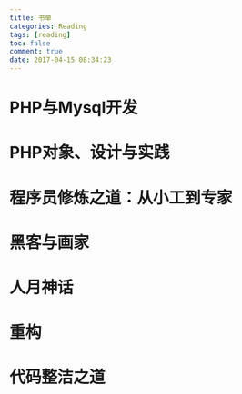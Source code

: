 ```yaml
---
title: 书单
categories: Reading
tags: [reading]
toc: false
comment: true
date: 2017-04-15 08:34:23
---
```







<!--more-->

# PHP与Mysql开发
# PHP对象、设计与实践
# 程序员修炼之道：从小工到专家
# 黑客与画家
# 人月神话
# 重构
# 代码整洁之道